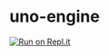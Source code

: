 # uno-engine
[![Run on Repl.it](https://repl.it/badge/github/woodstockcs/uno-engine)](https://repl.it/github/woodstockcs/uno-engine)